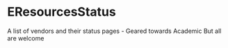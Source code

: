# EResourcesStatus
A list of vendors and their status pages - Geared towards Academic But all are welcome
